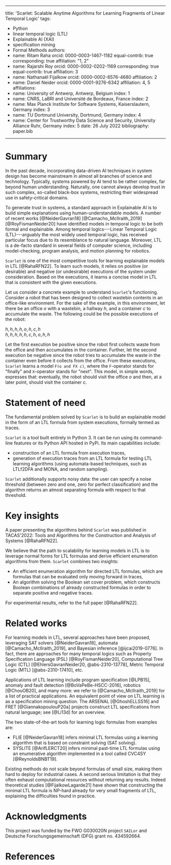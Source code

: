 
---
title: 'Scarlet: Scalable Anytime Algorithms for Learning Fragments of Linear Temporal Logic'
tags:
  - Python
  - linear temporal logic (LTL)
  - Explainable AI (XAI)
  - specification mining
  - Formal Methods
authors:
  - name: Ritam Raha
    orcid: 0000-0003-1467-1182
    equal-contrib: true
    corresponding: true 
    affiliation: "1, 2"
  - name: Rajarshi Roy
    orcid: 0000-0002-0202-1169
    corresponding: true
    equal-contrib: true
    affiliation: 3
  - name: Nathanaël Fijalkow
    orcid: 0000-0002-6576-4680
    affiliation: 2
  - name: Daniel Neider
    orcid: 0000-0001-9276-6342
    affiliation: 4, 5
affiliations:
 - name: University of Antwerp, Antwerp, Belgium
   index: 1
 - name: CNRS, LaBRI and Université de Bordeaux, France
   index: 2
 - name: Max Planck Institute for Software Systems, Kaiserslautern, Germany
   index: 3
 - name: TU Dortmund University, Dortmund, Germany
   index: 4
 - name: Center for Trustworthy Data Science and Security, University Alliance Ruhr, Germany
   index: 5
date: 26 July 2022
bibliography: paper.bib
---

# Summary

In the past decade, incorporating data-driven AI techniques in system design has become mainstream in almost all branches of science and technology.
Typically, systems powered by AI tend to be rather complex, far beyond human understanding.
Naturally, one cannot always develop trust in such complex, so-called black-box systems, restricting their widespread use in safety-critical domains.

To generate trust in systems, a standard approach in Explainable AI is to build simple explanations using human-understandable models.
A number of recent works [@NeiderGavran18] [@Camacho_McIlraith_2019] [@RoyFismanNeider20] have identified models in temporal logic to be both formal and explainable.
Among temporal logics---Linear Temporal Logic (LTL)---arguably the most widely used temporal logic, has received particular focus due to its resemblance to natural language.
Moreover, LTL is a de-facto standard in several fields of computer science, including model-checking, program analysis, and motion planning for robotics.

`Scarlet` is one of the most competitive tools for learning explainable models in LTL [@RahaRFN22].
To learn such models, it relies on positive (or desirable) and negative (or undesirable) executions of the system under consideration.
Based on the executions, it learns a concise model in LTL that is consistent with the given executions.

Let us consider a concrete example to understand `Scarlet`'s functioning.
Consider a robot that has been designed to collect wastebin contents in an office-like environment.
For the sake of the example, in this environment, let there be an office $o$ with a wastebin, a hallway $h$, and a container $c$ to accumulate the waste.
The following could be the possible executions of the robot:

$h,h,h,h,o,h,c,h$\
$h,h,h,h,h,c,h,o,h,h$

Let the first execution be positive since the robot first collects waste from the office and then accumulates in the container.
Further, let the second execution be negative since the robot tries to accumulate the waste in the container even before it collects from the office.
From these executions, `Scarlet` learns a model `F(o and FX c)`, where the `F`-operator stands for "finally" and `X`-operator stands for "next".
This model, in simple words, expresses that: eventually, the robot should visit the office $o$ and then, at a later point, should visit the container $c$. 


# Statement of need

The fundamental problem solved by `Scarlet` is to build an explainable model in the form of an LTL formula from system executions, formally termed as traces.

`Scarlet` is a tool built entirely in Python 3. It can be run using its command-line features or its Python API hosted in PyPi. Its main capabilities include:

* construction of an LTL formula from execution traces,
* generation of execution traces from an LTL formula for testing LTL learning algorithms (using automata-based techniques, such as LTLf2DFA and MONA, and random sampling).

`Scarlet` additionally supports noisy data: the user can specify a noise threshold (between zero and one, zero for perfect classification) and the algorithm returns an almost separating formula with respect to that threshold.

# Key insights

A paper presenting the algorithms behind `Scarlet` was published in TACAS'2022: Tools and Algorithms for the Construction and Analysis of Systems [@RahaRFN22]. 

We believe that the path to scalability for learning models in LTL is to leverage normal forms for LTL formulas and derive efficient enumeration algorithms from them. `Scarlet` combines two insights:

* An efficient enumeration algorithm for directed LTL formulas, which are formulas that can be evaluated only moving forward in traces,
* An algorithm solving the Boolean set cover problem, which constructs Boolean combinations of already constructed formulas in order to separate positive and negative traces.

For experimental results, refer to the full paper [@RahaRFN22].

# Related works

For learning models in LTL, several approaches have been proposed, leveraging SAT solvers [@NeiderGavran18], automata [@Camacho_McIlraith_2019], and Bayesian inference [@ijcai2019-0776]. In fact, there are approaches for many temporal logics such as Property Specification Language (PSL) [@RoyFismanNeider20], Computational Tree Logic (CTL) [@EhlersGavranNeider20, @abs-2310-13778], Metric Temporal Logic (MTL) [@abs-2310-17410], etc.

Applications of LTL learning include program specification [@LPB15], anomaly and fault detection [@BoVaPeBe-HSCC-2016], robotics [@ChouOB20], and many more: we refer to [@Camacho_McIlraith_2019] for a list of practical applications.
An equivalent point of view on LTL learning is as a specification mining question.
The ARSENAL [@GhoshELLSS16] and FRET [@GiannakopoulouP20a] projects construct LTL specifications from natural language; see [@Li13d] for an overview.

The two state-of-the-art tools for learning logic formulas from examples are:

* FLIE [@NeiderGavran18] infers minimal LTL formulas using a learning algorithm that is based on constraint solving (SAT solving).
* SYSLITE [@ArifLERCT20] infers minimal past-time LTL formulas using an enumerative algorithm implemented in a tool called CVC4SY [@ReynoldsBNBT19].

Existing methods do not scale beyond formulas of small size, making them hard to deploy for industrial cases. A second serious limitation is that they often exhaust computational resources without returning any results. Indeed theoretical studies [@FijalkowLagarde21] have shown that constructing the minimal LTL formula is NP-hard already for very small fragments of LTL, explaining the difficulties found in practice.

# Acknowledgments

This project was funded by the FWO G030020N project `SAILor` and Deutsche Forschungsgemeinschaft (DFG) grant no. 434592664.


# References
